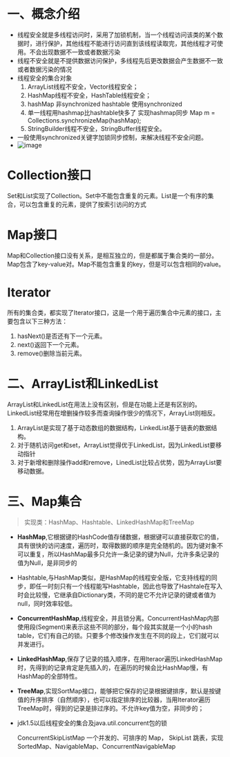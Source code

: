 # 一、概念介绍
- 线程安全就是多线程访问时，采用了加锁机制，当一个线程访问该类的某个数据时，进行保护，其他线程不能进行访问直到该线程读取完，其他线程才可使用。不会出现数据不一致或者数据污染
- 线程不安全就是不提供数据访问保护，多线程先后更改数据会产生数据不一致或者数据污染的情况
- 线程安全的集合对象
    1. ArrayList线程不安全，Vector线程安全；
    2. HashMap线程不安全，HashTable线程安全；
    3. hashMap 非synchronized hashtable 使用synchronized
    4. 单一线程用hashmap比hashtable快多了
    实现hashmap同步 Map m = Collections.synchronizeMap(hashMap);
    5. StringBuilder线程不安全，StringBuffer线程安全。
- 一般使用synchronized关键字加锁同步控制，来解决线程不安全问题。
- ![image](http://note.youdao.com/yws/res/1833/3A17AACDC0A34C7FBFCD60A460CC9046)
# Collection接口
Set和List实现了Collection。Set中不能包含重复的元素。List是一个有序的集合，可以包含重复的元素，提供了按索引访问的方式
# Map接口
Map和Collection接口没有关系，是相互独立的，但是都属于集合类的一部分。Map包含了key-value对。Map不能包含重复的key，但是可以包含相同的value。
# Iterator
所有的集合类，都实现了Iterator接口，这是一个用于遍历集合中元素的接口，主要包含以下三种方法：
1. hasNext()是否还有下一个元素。
2. next()返回下一个元素。
3. remove()删除当前元素。
# 二、ArrayList和LinkedList
ArrayList和LinkedList在用法上没有区别，但是在功能上还是有区别的。LinkedList经常用在增删操作较多而查询操作很少的情况下，ArrayList则相反。
1. ArrayList是实现了基于动态数组的数据结构，LinkedList基于链表的数据结构。 
2. 对于随机访问get和set，ArrayList觉得优于LinkedList，因为LinkedList要移动指针
3. 对于新增和删除操作add和remove，LinedList比较占优势，因为ArrayList要移动数据。
# 三、Map集合
> 实现类：HashMap、Hashtable、LinkedHashMap和TreeMap

- **HashMap**,它根据键的HashCode值存储数据，根据键可以直接获取它的值，具有很快的访问速度，遍历时，取得数据的顺序是完全随机的。因为键对象不可以重复，所以HashMap最多只允许一条记录的键为Null，允许多条记录的值为Null，是非同步的
- Hashtable,与HashMap类似，是HashMap的线程安全版，它支持线程的同步，即任一时刻只有一个线程能写Hashtable，因此也导致了Hashtale在写入时会比较慢，它继承自Dictionary类，不同的是它不允许记录的键或者值为null，同时效率较低。
- **ConcurrentHashMap**,线程安全，并且锁分离。ConcurrentHashMap内部使用段(Segment)来表示这些不同的部分，每个段其实就是一个小的hash table，它们有自己的锁。只要多个修改操作发生在不同的段上，它们就可以并发进行。
- **LinkedHashMap**,保存了记录的插入顺序，在用Iteraor遍历LinkedHashMap时，先得到的记录肯定是先插入的，在遍历的时候会比HashMap慢，有HashMap的全部特性。
- **TreeMap**,实现SortMap接口，能够把它保存的记录根据键排序，默认是按键值的升序排序（自然顺序），也可以指定排序的比较器，当用Iterator遍历TreeMap时，得到的记录是排过序的。不允许key值为空，非同步的；

- jdk1.5以后线程安全的集合及java.util.concurrent包的锁

    ConcurrentSkipListMap 一个并发的、可排序的 Map， SkipList 跳表，实现 SortedMap、NavigableMap、ConcurrentNavigableMap 
